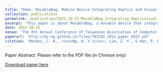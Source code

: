 ```yaml
---
title: "Demo: MovableBag: Mobile Device Integrating Haptics and Visual Feedback to Enhance Virtual Reality Experience of Sport Training (Demo: MovableBag: 整合體感與視覺回饋以增強虛擬實境體驗的移動式運動訓練裝置)"
collection: publications
permalink: /publication/2022-10-15-MovableBag_Integrating_HapticVisual
excerpt: 'This paper is about MovableBag, a movable device that integrates haptic and visual feedback for user in boxing training under the virtual reality environment.'
date: 2022-10-15
venue: 'The 8th Annual Conference of Taiwanese Association of Computer-Human Interaction (TAICHI)'
paperurl: 'http://hy-ng.github.io/files/TAICHI_2022_paper_8933.pdf'
citation: 'Mendez, L. A., <ins>Ng, H. Y.</ins>, Lim, Z. Y., & Han, P. H. (2022). Demo: MovableBag: Mobile Device Integrating Haptics and Visual Feedback to Enhance Virtual Reality Experience of Sport Training. In <i>The 8th Annual Conference of Taiwan Association of Computer-Human Interaction (TAICHI 2022)</i>.'
---
```

Paper Abstract:
Please refer to the PDF file (in Chinese only)

[Download paper here](http://hy-ng.github.io/files/TAICHI_2022_paper_8933.pdf)
